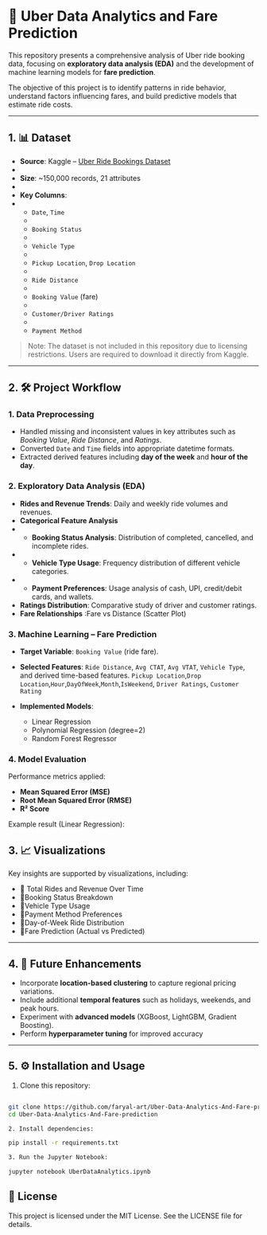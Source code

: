 
# 🚖 Uber Data Analytics and Fare Prediction

This repository presents a comprehensive analysis of Uber ride booking data, focusing on **exploratory data analysis (EDA)** and the development of machine learning models for **fare prediction**.  

The objective of this project is to identify patterns in ride behavior, understand factors influencing fares, and build predictive models that estimate ride costs.

---

## 1.  📊 Dataset

- **Source**: Kaggle – [Uber Ride Bookings Dataset](https://www.kaggle.com/)
- 
- **Size**: ~150,000 records, 21 attributes
- 
- **Key Columns**:
- 
  - `Date`, `Time`
  - 
  - `Booking Status`
  - 
  - `Vehicle Type`
  - 
  - `Pickup Location`, `Drop Location`
  - 
  - `Ride Distance`
  - 
  - `Booking Value` (fare)
  -   
  - `Customer/Driver Ratings`
  - 
  - `Payment Method`  

> Note: The dataset is not included in this repository due to licensing restrictions. Users are required to download it directly from Kaggle.

---

## 2.  🛠️ Project Workflow

### 1. Data Preprocessing

- Handled missing and inconsistent values in key attributes such as *Booking Value*, *Ride Distance*, and *Ratings*.  
- Converted `Date` and `Time` fields into appropriate datetime formats.  
- Extracted derived features including **day of the week** and **hour of the day**.  

### 2. Exploratory Data Analysis (EDA)

- **Rides and Revenue Trends**: Daily and weekly ride volumes and revenues.
- **Categorical Feature Analysis**
-    * **Booking Status Analysis**: Distribution of completed, cancelled, and incomplete rides.  
-    * **Vehicle Type Usage**: Frequency distribution of different vehicle categories.  
-    * **Payment Preferences**: Usage analysis of cash, UPI, credit/debit cards, and wallets. 
- **Ratings Distribution**: Comparative study of driver and customer ratings.
-  **Fare Relationships** :Fare vs Distance (Scatter Plot)


### 3. Machine Learning – Fare Prediction

- **Target Variable**: `Booking Value` (ride fare).  
- **Selected Features**: `Ride Distance`, `Avg CTAT`, `Avg VTAT`, `Vehicle Type`, and derived time-based features.
  `Pickup Location`,`Drop Location`,`Hour`,`DayOfWeek`,`Month`,`IsWeekend`, `Driver Ratings`, `Customer Rating`
  
- **Implemented Models**:
  - Linear Regression  
  - Polynomial Regression (degree=2)  
  - Random Forest Regressor  

### 4. Model Evaluation

Performance metrics applied:  
- **Mean Squared Error (MSE)**  
- **Root Mean Squared Error (RMSE)**  
- **R² Score**  

Example result (Linear Regression):  

## 3.  📈 Visualizations
Key insights are supported by visualizations, including:    
- 📌 Total Rides and Revenue Over Time
- 📌Booking Status Breakdown
- 📌Vehicle Type Usage
- 📌Payment Method Preferences
- 📌Day-of-Week Ride Distribution
- 📌Fare Prediction (Actual vs Predicted)
---
## 4.  🚀 Future Enhancements
- Incorporate **location-based clustering** to capture regional pricing variations.  
- Include additional **temporal features** such as holidays, weekends, and peak hours.  
- Experiment with **advanced models** (XGBoost, LightGBM, Gradient Boosting).  
- Perform **hyperparameter tuning** for improved accuracy

---
## 5.  ⚙️ Installation and Usage

1.  Clone this repository:
```bash

git clone https://github.com/faryal-art/Uber-Data-Analytics-And-Fare-prediction.git
cd Uber-Data-Analytics-And-Fare-prediction

2. Install dependencies:

pip install -r requirements.txt

3. Run the Jupyter Notebook:

jupyter notebook UberDataAnalytics.ipynb
```


## 📜 License

This project is licensed under the MIT License. See the LICENSE
 file for details.

